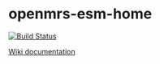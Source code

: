 # openmrs-esm-home
[![Build Status](https://travis-ci.org/openmrs/openmrs-esm-home.svg?branch=master)](https://travis-ci.org/openmrs/openmrs-esm-home)

[Wiki documentation](https://wiki.openmrs.org/display/projects/openmrs-esm-home)
